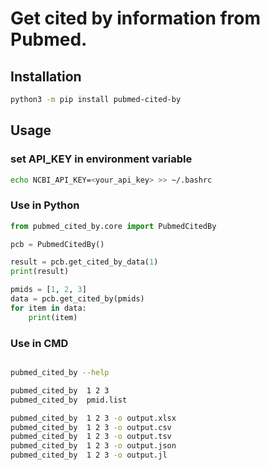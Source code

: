 # Get cited by information from Pubmed.

## Installation

```bash
python3 -m pip install pubmed-cited-by
```

## Usage

### set API_KEY in environment variable
```bash
echo NCBI_API_KEY=<your_api_key> >> ~/.bashrc
```

### Use in Python

```python
from pubmed_cited_by.core import PubmedCitedBy

pcb = PubmedCitedBy()

result = pcb.get_cited_by_data(1)
print(result)

pmids = [1, 2, 3]
data = pcb.get_cited_by(pmids)
for item in data:
    print(item)
```

### Use in CMD

```bash

pubmed_cited_by --help

pubmed_cited_by  1 2 3
pubmed_cited_by  pmid.list

pubmed_cited_by  1 2 3 -o output.xlsx
pubmed_cited_by  1 2 3 -o output.csv
pubmed_cited_by  1 2 3 -o output.tsv
pubmed_cited_by  1 2 3 -o output.json
pubmed_cited_by  1 2 3 -o output.jl
```

